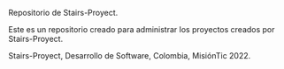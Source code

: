 Repositorio de Stairs-Proyect.

Este es un repositorio creado para administrar los proyectos creados por Stairs-Proyect.

Stairs-Proyect, Desarrollo de Software, Colombia, MisiónTic 2022.
